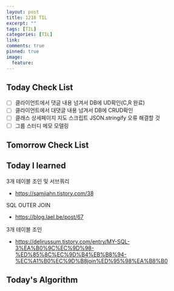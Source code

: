 ```yaml
---
layout: post
title: 1218 TIL
excerpt: ""
tags: [TIL]
categories: [TIL]
link:
comments: true
pinned: true
image:
  feature:
---
```


## Today Check List

- [ ] 클라이언트에서 댓글 내용 넘겨서 DB에 UD확인(C,R 완료)
- [ ] 클라이언트에서 대댓글 내용 넘겨서 DB에 CRUD확인
- [ ] 클래스 상세페이지 지도 스크립트 JSON.stringify 오류 해결할 것
- [ ] 그룹 스터디 메모 모델링

## Tomorrow Check List



## Today I learned

3개 테이블 조인 및 서브쿼리

* https://samjiahn.tistory.com/38

SQL OUTER JOIN

- https://blog.lael.be/post/67

3개 테이블 조인

- https://delirussum.tistory.com/entry/MY-SQL-3%EA%B0%9C%EC%9D%98-%ED%85%8C%EC%9D%B4%EB%B8%94-%EC%A1%B0%EC%9D%B8join%ED%95%98%EA%B8%B0

## Today's Algorithm


